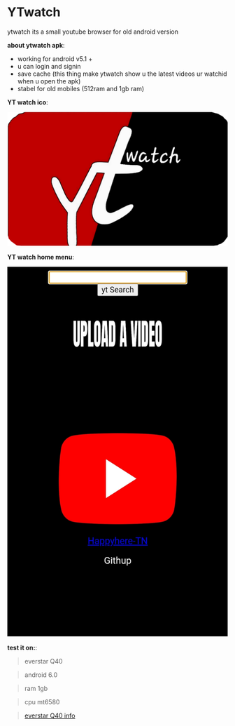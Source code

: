# YTwatch
ytwatch its a small youtube browser for old android version

 **about ytwatch apk**:
 - working for android v5.1 +
 - u can login and signin
 - save cache (this thing make ytwatch show u the latest videos ur watchid when u open the apk)
 - stabel for old mobiles (512ram and 1gb ram) 

**YT watch ico**:
 
 ![Image](https://github.com/happyhere-TN/YTwatch/blob/main/ytwatch.png?raw=true)

**YT watch home menu**:
 
 ![Image](https://raw.githubusercontent.com/happyhere-TN/YTwatch/refs/heads/main/homemenu.jpg)


**test it on:**:

> everstar Q40

> android 6.0

> ram 1gb

> cpu mt6580

> [everstar Q40 info](https://www.affariyet.com/smartphone-tunisie/everstar-q40-q40.html)
